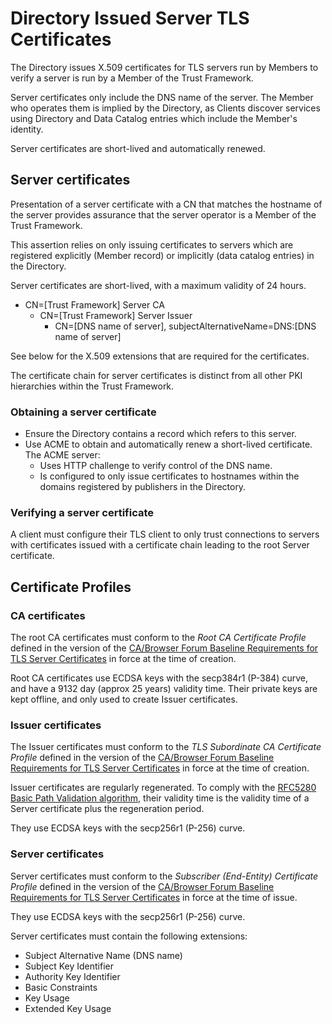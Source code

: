 # Directory Issued Server TLS Certificates

The Directory issues X.509 certificates for TLS servers run by Members to verify a server is run by a Member of the Trust Framework.

Server certificates only include the DNS name of the server. The Member who operates them is implied by the Directory, as Clients discover services using Directory and Data Catalog entries which include the Member's identity.

Server certificates are short-lived and automatically renewed.

## Server certificates

Presentation of a server certificate with a CN that matches the hostname of the server provides assurance that the server operator is a Member of the Trust Framework.

This assertion relies on only issuing certificates to servers which are registered explicitly (Member record) or implicitly (data catalog entries) in the Directory.

Server certificates are short-lived, with a maximum validity of 24 hours.

 * CN=[Trust Framework] Server CA
    * CN=[Trust Framework] Server Issuer
        * CN=[DNS name of server], subjectAlternativeName=DNS:[DNS name of server]

See below for the X.509 extensions that are required for the certificates.

The certificate chain for server certificates is distinct from all other PKI hierarchies within the Trust Framework.

### Obtaining a server certificate

 * Ensure the Directory contains a record which refers to this server.
 * Use ACME to obtain and automatically renew a short-lived certificate. The ACME server:
    * Uses HTTP challenge to verify control of the DNS name.
    * Is configured to only issue certificates to hostnames within the domains registered by publishers in the Directory.

### Verifying a server certificate

A client must configure their TLS client to only trust connections to servers with certificates issued with a certificate chain leading to the root Server certificate.


## Certificate Profiles

### CA certificates

The root CA certificates must conform to the _Root CA Certificate Profile_ defined in the version of the [CA/Browser Forum Baseline Requirements for TLS Server Certificates](https://cabforum.org/working-groups/server/baseline-requirements/documents/) in force at the time of creation.

Root CA certificates use ECDSA keys with the secp384r1 (P-384) curve, and have a 9132 day (approx 25 years) validity time. Their private keys are kept offline, and only used to create Issuer certificates.

### Issuer certificates

The Issuer certificates must conform to the _TLS Subordinate CA Certificate Profile_ defined in the version of the [CA/Browser Forum Baseline Requirements for TLS Server Certificates](https://cabforum.org/working-groups/server/baseline-requirements/documents/) in force at the time of creation.

Issuer certificates are regularly regenerated. To comply with the [RFC5280 Basic Path Validation algorithm](https://datatracker.ietf.org/doc/html/rfc5280#section-6.1), their validity time is the validity time of a Server certificate plus the regeneration period.

They use ECDSA keys with the secp256r1 (P-256) curve.

### Server certificates

Server certificates must conform to the _Subscriber (End-Entity) Certificate Profile_ defined in the version of the [CA/Browser Forum Baseline Requirements for TLS Server Certificates](https://cabforum.org/working-groups/server/baseline-requirements/documents/) in force at the time of issue.

They use ECDSA keys with the secp256r1 (P-256) curve.

Server certificates must contain the following extensions:

 * Subject Alternative Name (DNS name)
 * Subject Key Identifier
 * Authority Key Identifier
 * Basic Constraints
 * Key Usage
 * Extended Key Usage
